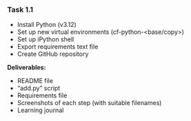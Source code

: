 ### Task 1.1

* Install Python (v3.12)
* Set up new virtual environments (cf-python-<base/copy>)
* Set up iPython shell
* Export requirements text file
* Create GitHub repository

**Deliverables:**

* README file
* “add.py” script
* Requirements file
* Screenshots of each step (with suitable filenames)
* Learning journal


